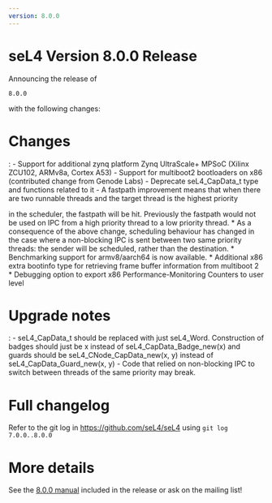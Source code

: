 ```yaml
---
version: 8.0.0
---
```


# seL4 Version 8.0.0 Release
 Announcing the release of
```seL4
8.0.0
```
with the following changes:

# Changes


:   -   Support for additional zynq platform Zynq UltraScale+ MPSoC
        (Xilinx ZCU102, ARMv8a, Cortex A53)
    -   Support for multiboot2 bootloaders on x86 (contributed change
        from Genode Labs)
    -   Deprecate seL4_CapData_t type and functions related to it
    -   A fastpath improvement means that when there are two runnable
        threads and the target thread is the highest priority

in the scheduler, the fastpath will be hit. Previously the fastpath
would not be used on IPC from a high priority thread to a low priority
thread. \* As a consequence of the above change, scheduling behaviour
has changed in the case where a non-blocking IPC is sent between two
same priority threads: the sender will be scheduled, rather than the
destination. \* Benchmarking support for armv8/aarch64 is now available.
\* Additional x86 extra bootinfo type for retrieving frame buffer
information from multiboot 2 \* Debugging option to export x86
Performance-Monitoring Counters to user level

# Upgrade notes


:   -   seL4_CapData_t should be replaced with just seL4_Word.
        Construction of badges should just be x instead
        of seL4_CapData_Badge_new(x) and guards should
        be seL4_CNode_CapData_new(x, y) instead
        of seL4_CapData_Guard_new(x, y)
    -   Code that relied on non-blocking IPC to switch between threads
        of the same priority may break.

# Full changelog
 Refer to the git log in
<https://github.com/seL4/seL4> using `git log 7.0.0..8.0.0`

# More details
 See the
[8.0.0 manual](http://sel4.systems/Info/Docs/seL4-manual-8.0.0.pdf) included in the release or ask on the mailing list!
